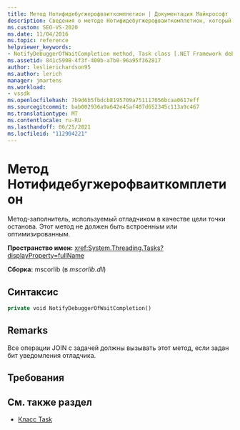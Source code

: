 ```yaml
---
title: Метод Нотифидебугжерофваиткомплетион | Документация Майкрософт
description: Сведения о методе Нотифидебугжерофваиткомплетион, который является заполнителем, используемым отладчиком в качестве целевой точки останова.
ms.custom: SEO-VS-2020
ms.date: 11/04/2016
ms.topic: reference
helpviewer_keywords:
- NotifyDebuggerOfWaitCompletion method, Task class [.NET Framework debug engines]
ms.assetid: 841c5908-4f3f-400b-a7b0-96a95f362817
author: leslierichardson95
ms.author: lerich
manager: jmartens
ms.workload:
- vssdk
ms.openlocfilehash: 7b9d6b5fbdcb8195709a751117056bcaa0617eff
ms.sourcegitcommit: bab002936a9a642e45af407d652345c113a9c467
ms.translationtype: MT
ms.contentlocale: ru-RU
ms.lasthandoff: 06/25/2021
ms.locfileid: "112904221"
---
```

# <a name="notifydebuggerofwaitcompletion-method"></a>Метод Нотифидебугжерофваиткомплетион
Метод-заполнитель, используемый отладчиком в качестве цели точки останова. Этот метод не должен быть встроенным или оптимизированным.

 **Пространство имен:** <xref:System.Threading.Tasks?displayProperty=fullName>

 **Сборка:** mscorlib (в *mscorlib.dll*)

## <a name="syntax"></a>Синтаксис

```vb
private void NotifyDebuggerOfWaitCompletion()
```

## <a name="remarks"></a>Remarks
 Все операции JOIN с задачей должны вызывать этот метод, если задан бит уведомления отладчика.

## <a name="requirements"></a>Требования

## <a name="see-also"></a>См. также раздел
- [Класс Task](../../extensibility/debugger/task-class-internal-members.md)
